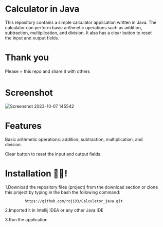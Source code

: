 # Calculator in Java
This repository contains a simple calculator application written in Java. The calculator can perform basic arithmetic operations such as addition, subtraction, multiplication, and division. It also has a clear button to reset the input and output fields.

# Thank you
Please ⭐️ this repo and share it with others

# Screenshot 

![Screenshot 2023-10-07 145542](https://github.com/roji03/Calculator_java/assets/123378634/b8ee30b0-9cfd-4d5c-b241-6b61c1e3cd95)



# Features 
Basic arithmetic operations: addition, subtraction, multiplication, and division.

Clear button to reset the input and output fields.




# Installation 🧑‍💻!
1.Download the repository files (project) from the download section or clone this project by typing in the bash the following command:

             https://github.com/roji03/Calculator_java.git
      
      
2.Imported it in Intellij IDEA or any other Java IDE

3.Run the application
